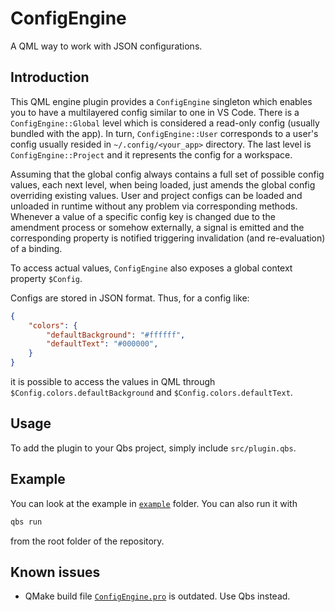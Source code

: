 # ConfigEngine

A QML way to work with JSON configurations.

## Introduction

This QML engine plugin provides a `ConfigEngine` singleton which enables you to have a multilayered config similar to one in VS Code.
There is a `ConfigEngine::Global` level which is considered a read-only config (usually bundled with the app). In turn, `ConfigEngine::User` corresponds to a user's config usually resided in `~/.config/<your_app>` directory. The last level is `ConfigEngine::Project` and it represents the config for a workspace.

Assuming that the global config always contains a full set of possible config values, each next level, when being loaded, just amends the global config overriding existing values. User and project configs can be loaded and unloaded in runtime without any problem via corresponding methods. Whenever a value of a specific config key is changed due to the amendment process or somehow externally, a signal is emitted and the corresponding property is notified triggering invalidation (and re-evaluation) of a binding.

To access actual values, `ConfigEngine` also exposes a global context property `$Config`.

Configs are stored in JSON format. Thus, for a config like:
```json
{
    "colors": {
        "defaultBackground": "#ffffff",
        "defaultText": "#000000",
    }
}
```
it is possible to access the values in QML through `$Config.colors.defaultBackground` and `$Config.colors.defaultText`.

## Usage

To add the plugin to your Qbs project, simply include `src/plugin.qbs`.

## Example

You can look at the example in [`example`](example) folder. You can also run it with
```bash
qbs run
```
from the root folder of the repository.

## Known issues

* QMake build file [`ConfigEngine.pro`](ConfigEngine.pro) is outdated. Use Qbs instead.
